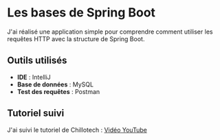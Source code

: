 # Les bases de Spring Boot

J'ai réalisé une application simple pour comprendre comment utiliser les requêtes HTTP avec la structure de Spring Boot.

## Outils utilisés
- **IDE** : IntelliJ
- **Base de données** : MySQL
- **Test des requêtes** : Postman

## Tutoriel suivi
J'ai suivi le tutoriel de Chillotech : [Vidéo YouTube](https://www.youtube.com/watch?v=k6Nmt-l1Bzc)
